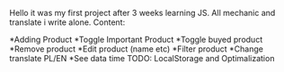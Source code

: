 Hello it was my first project after 3 weeks learning JS. All mechanic and translate i write alone. Content:

*Adding Product
*Toggle Important Product
*Toggle buyed product
*Remove product
*Edit product (name etc)
*Filter product
*Change translate PL/EN
*See data time
TODO: LocalStorage and Optimalization

